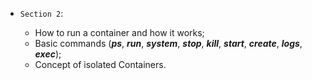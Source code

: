 
* `Section 2`:

    * How to run a container and how it works;
    * Basic commands (_**ps**_, _**run**_, _**system**_, _**stop**_, _**kill**_, _**start**_, _**create**_, _**logs**_, _**exec**_);
    * Concept of isolated Containers.